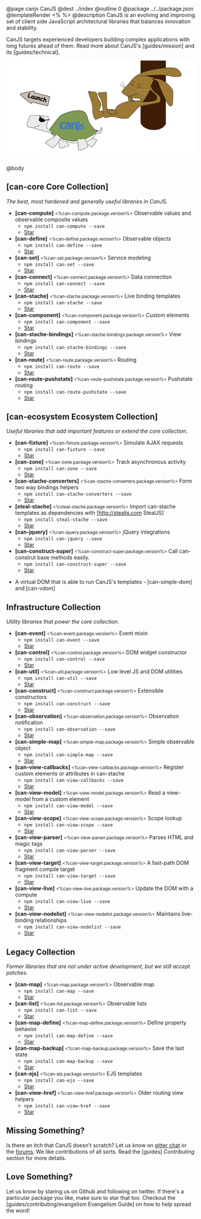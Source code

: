 @page canjs CanJS
@dest ../index
@outline 0
@package ../../package.json
@templateRender <% %>
@description CanJS is an evolving and improving set of client side
JavaScript architectural libraries that balances
innovation and stability.  

CanJS targets experienced developers building complex applications
with long futures ahead of them. Read more about CanJS's [guides/mission]
and its [guides/technical].

<img src="docs/images/tortoise.png"/>

@body

## [can-core Core Collection]

_The best, most hardened and generally useful libraries in CanJS._

<div class="module-list">

- **[can-compute]** <small><%can-compute.package.version%></small> Observable values and observable composite values
  - `npm install can-compute --save`
  - <a class="github-button" href="https://github.com/canjs/can-compute" data-count-href="/canjs/can-compute/stargazers" data-count-api="/repos/canjs/can-compute#stargazers_count">Star</a>
- **[can-define]** <small><%can-define.package.version%></small> Observable objects
  - `npm install can-define --save`
  - <a class="github-button" href="https://github.com/canjs/can-define" data-count-href="/canjs/can-define/stargazers" data-count-api="/repos/canjs/can-define#stargazers_count">Star</a>
- **[can-set]** <small><%can-set.package.version%></small> Service modeling
  - `npm install can-set --save`
  - <a class="github-button" href="https://github.com/canjs/can-set" data-count-href="/canjs/can-set/stargazers" data-count-api="/repos/canjs/can-set#stargazers_count">Star</a>
- **[can-connect]** <small><%can-connect.package.version%></small> Data connection
  - `npm install can-connect --save`
  - <a class="github-button" href="https://github.com/canjs/can-connect" data-count-href="/canjs/can-connect/stargazers" data-count-api="/repos/canjs/can-connect#stargazers_count">Star</a>
- **[can-stache]** <small><%can-stache.package.version%></small> Live binding templates
  - `npm install can-stache --save`
  - <a class="github-button" href="https://github.com/canjs/can-stache" data-count-href="/canjs/can-stache/stargazers" data-count-api="/repos/canjs/can-stache#stargazers_count">Star</a>
- **[can-component]** <small><%can-component.package.version%></small> Custom elements
  - `npm install can-component --save`
  - <a class="github-button" href="https://github.com/canjs/can-component" data-count-href="/canjs/can-component/stargazers" data-count-api="/repos/canjs/can-component#stargazers_count">Star</a>
- **[can-stache-bindings]** <small><%can-stache-bindings.package.version%></small> View bindings
  - `npm install can-stache-bindings --save`
  - <a class="github-button" href="https://github.com/canjs/can-stache-bindings" data-count-href="/canjs/can-stache-bindings/stargazers" data-count-api="/repos/canjs/can-stache-bindings#stargazers_count">Star</a>
- **[can-route]** <small><%can-route.package.version%></small> Routing
  - `npm install can-route --save`
  - <a class="github-button" href="https://github.com/canjs/can-route" data-count-href="/canjs/can-route/stargazers" data-count-api="/repos/canjs/can-route#stargazers_count">Star</a>
- **[can-route-pushstate]** <small><%can-route-pushstate.package.version%></small> Pushstate routing
  - `npm install can-route-pushstate --save`
  - <a class="github-button" href="https://github.com/canjs/can-route-pushstate" data-count-href="/canjs/can-route-pushstate/stargazers" data-count-api="/repos/canjs/can-route-pushstate#stargazers_count">Star</a>


</div>

## [can-ecosystem Ecosystem Collection]

_Useful libraries that add important features or extend the core collection._

<div class="module-list">

- **[can-fixture]** <small><%can-fixture.package.version%></small> Simulate AJAX requests
  - `npm install can-fixture --save`
  - <a class="github-button" href="https://github.com/canjs/can-fixture" data-count-href="/canjs/can-fixture/stargazers" data-count-api="/repos/canjs/can-fixture#stargazers_count">Star</a>
- **[can-zone]** <small><%can-zone.package.version%></small> Track asynchronous activity
  - `npm install can-zone --save`
  - <a class="github-button" href="https://github.com/canjs/can-zone" data-count-href="/canjs/can-zone/stargazers" data-count-api="/repos/canjs/can-zone#stargazers_count">Star</a>
- **[can-stache-converters]** <small><%can-stache-converters.package.version%></small> Form two way bindings helpers
  - `npm install can-stache-converters --save`
  - <a class="github-button" href="https://github.com/canjs/can-stache-converters" data-count-href="/canjs/can-stache-converters/stargazers" data-count-api="/repos/canjs/can-stache-converters#stargazers_count">Star</a>
- **[steal-stache]** <small><%steal-stache.package.version%></small> Import can-stache templates as dependencies with [http://stealjs.com StealJS]
  - `npm install steal-stache --save`
  - <a class="github-button" href="https://github.com/canjs/steal-stache" data-count-href="/canjs/steal-stache/stargazers" data-count-api="/repos/canjs/steal-stache#stargazers_count">Star</a>
- **[can-jquery]** <small><%can-jquery.package.version%></small> jQuery integrations
  - `npm install can-jquery --save`
  - <a class="github-button" href="https://github.com/canjs/can-jquery" data-count-href="/canjs/can-jquery/stargazers" data-count-api="/repos/canjs/can-jquery#stargazers_count">Star</a>
- **[can-construct-super]** <small><%can-construct-super.package.version%></small> Call can-construt base methods easily.
  - `npm install can-construct-super --save`
  - <a class="github-button" href="https://github.com/canjs/can-construct-super" data-count-href="/canjs/can-construct-super/stargazers" data-count-api="/repos/canjs/can-construct-super#stargazers_count">Star</a>

</div>

- A virtual DOM that is able to run CanJS's templates - [can-simple-dom] and [can-vdom]

## Infrastructure Collection

_Utility libraries that power the core collection._

<div class="module-list">

- **[can-event]** <small><%can-event.package.version%></small> Event mixin
  - `npm install can-event --save`
  - <a class="github-button" href="https://github.com/canjs/can-event" data-count-href="/canjs/can-event/stargazers" data-count-api="/repos/canjs/can-event#stargazers_count">Star</a>
- **[can-control]** <small><%can-control.package.version%></small> DOM widget constructor
  - `npm install can-control --save`
  - <a class="github-button" href="https://github.com/canjs/can-control" data-count-href="/canjs/can-control/stargazers" data-count-api="/repos/canjs/can-control#stargazers_count">Star</a>
- **[can-util]** <small><%can-util.package.version%></small> Low level JS and DOM utilities
  - `npm install can-util --save`
  - <a class="github-button" href="https://github.com/canjs/can-util" data-count-href="/canjs/can-util/stargazers" data-count-api="/repos/canjs/can-util#stargazers_count">Star</a>
- **[can-construct]** <small><%can-construct.package.version%></small> Extensible constructors
  - `npm install can-construct --save`
  - <a class="github-button" href="https://github.com/canjs/can-construct" data-count-href="/canjs/can-construct/stargazers" data-count-api="/repos/canjs/can-construct#stargazers_count">Star</a>
- **[can-observation]** <small><%can-observation.package.version%></small> Observation notification
  - `npm install can-observation --save`
  - <a class="github-button" href="https://github.com/canjs/can-observation" data-count-href="/canjs/can-observation/stargazers" data-count-api="/repos/canjs/can-observation#stargazers_count">Star</a>
- **[can-simple-map]** <small><%can-simple-map.package.version%></small> Simple observable object
  - `npm install can-simple-map --save`
  - <a class="github-button" href="https://github.com/canjs/can-simple-map" data-count-href="/canjs/can-simple-map/stargazers" data-count-api="/repos/canjs/can-simple-map#stargazers_count">Star</a>
- **[can-view-callbacks]** <small><%can-view-callbacks.package.version%></small> Register custom elements or attributes in can-stache
  - `npm install can-view-callbacks --save`
  - <a class="github-button" href="https://github.com/canjs/can-view-callbacks" data-count-href="/canjs/can-view-callbacks/stargazers" data-count-api="/repos/canjs/can-view-callbacks#stargazers_count">Star</a>
- **[can-view-model]** <small><%can-view-model.package.version%></small> Read a view-model from a custom element
  - `npm install can-view-model --save`
  - <a class="github-button" href="https://github.com/canjs/can-view-model" data-count-href="/canjs/can-view-model/stargazers" data-count-api="/repos/canjs/can-view-model#stargazers_count">Star</a>
- **[can-view-scope]** <small><%can-view-scope.package.version%></small> Scope lookup
  - `npm install can-view-scope --save`
  - <a class="github-button" href="https://github.com/canjs/can-view-scope" data-count-href="/canjs/can-view-scope/stargazers" data-count-api="/repos/canjs/can-view-scope#stargazers_count">Star</a>
- **[can-view-parser]** <small><%can-view-parser.package.version%></small> Parses HTML and magic tags
  - `npm install can-view-parser --save`
  - <a class="github-button" href="https://github.com/canjs/can-view-parser" data-count-href="/canjs/can-view-parser/stargazers" data-count-api="/repos/canjs/can-view-parser#stargazers_count">Star</a>
- **[can-view-target]** <small><%can-view-target.package.version%></small> A fast-path DOM fragment compile target
  - `npm install can-view-target --save`
  - <a class="github-button" href="https://github.com/canjs/can-view-target" data-count-href="/canjs/can-view-target/stargazers" data-count-api="/repos/canjs/can-view-target#stargazers_count">Star</a>
- **[can-view-live]** <small><%can-view-live.package.version%></small> Update the DOM with
  a compute
  - `npm install can-view-live --save`
  - <a class="github-button" href="https://github.com/canjs/can-view-live" data-count-href="/canjs/can-view-live/stargazers" data-count-api="/repos/canjs/can-view-live#stargazers_count">Star</a>
- **[can-view-nodelist]** <small><%can-view-nodelist.package.version%></small> Maintains live-binding relationships
  - `npm install can-view-nodelist --save`
  - <a class="github-button" href="https://github.com/canjs/can-view-nodelist" data-count-href="/canjs/can-view-nodelist/stargazers" data-count-api="/repos/canjs/can-view-nodelist#stargazers_count">Star</a>

</div>


## Legacy Collection

_Former libraries that are not under active development, but we
still accept patches._

<div class="module-list">

- **[can-map]** <small><%can-map.package.version%></small> Observable map
  - `npm install can-map --save`
  - <a class="github-button" href="https://github.com/canjs/can-map" data-count-href="/canjs/can-map/stargazers" data-count-api="/repos/canjs/can-map#stargazers_count">Star</a>
- **[can-list]** <small><%can-list.package.version%></small> Observable lists
  - `npm install can-list --save`
  - <a class="github-button" href="https://github.com/canjs/can-list" data-count-href="/canjs/can-list/stargazers" data-count-api="/repos/canjs/can-list#stargazers_count">Star</a>
- **[can-map-define]** <small><%can-map-define.package.version%></small> Define property behavior
  - `npm install can-map-define --save`
  - <a class="github-button" href="https://github.com/canjs/can-map-define" data-count-href="/canjs/can-map-define/stargazers" data-count-api="/repos/canjs/can-map-define#stargazers_count">Star</a>
- **[can-map-backup]** <small><%can-map-backup.package.version%></small> Save the last state
  - `npm install can-map-backup --save`
  - <a class="github-button" href="https://github.com/canjs/can-map-backup" data-count-href="/canjs/can-map-backup/stargazers" data-count-api="/repos/canjs/can-map-backup#stargazers_count">Star</a>
- **[can-ejs]** <small><%can-ejs.package.version%></small> EJS templates
  - `npm install can-ejs --save`
  - <a class="github-button" href="https://github.com/canjs/can-ejs" data-count-href="/canjs/can-ejs/stargazers" data-count-api="/repos/canjs/can-ejs#stargazers_count">Star</a>
- **[can-view-href]** <small><%can-view-href.package.version%></small> Older routing view helpers
  - `npm install can-view-href --save`
  - <a class="github-button" href="https://github.com/canjs/can-view-href" data-count-href="/canjs/can-view-href/stargazers" data-count-api="/repos/canjs/can-view-href#stargazers_count">Star</a>

</div>

## Missing Something?

Is there an itch that CanJS doesn't scratch?  Let us know
on [gitter chat](https://gitter.im/canjs/canjs) or the [forums](http://forums.donejs.com/c/canjs).
We like contributions of all sorts.  Read the [guides] _Contributing_ section for more details.

## Love Something?

Let us know by staring us on Github and following on twitter.  If there's a particular package you like, make sure to star that too. Checkout the [guides/contributing/evangelism Evangelism Guide] on
how to help spread the word!
